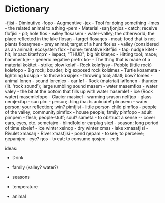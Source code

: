 # Dictionary



















-fjisi - Diminutive
-fopo - Augmentive
-jex - Tool for doing something
-lmes - the related animal to a thing
-pem - Material
-saŋ
fjonjos - catch; receive
flofjisi - pit; hole
flos - valley
flosasem - water-valley; the otherworld; the place reflected in the lake
flosaŋ - target
flosaŋes - meat; food that is not plants
flosaŋmes - prey animal; target of a hunt
flosles - valley (considered as an animal); ecosystem
flox - home; tentative
kitefjisi - tap; nudge
kitet - hit; impact
kitetfɤpɤ - impact; "THUD"; big hit
kitetjex - Hitting tool; mace; hammer
kje- - generic negative prefix
ko- - The thing that is made of a material
kokitet - strike; blow
koløf - Rock
koløfjysy - Pebble (little rock)
koløfopo - Big rock; boulder; big exposed rock
kolølmes - Turtle
kosameta - lightning
kɤsipja - to throw
kɤsipjex - throwing tool; atlatl; bow?
lomes - animal
lonen - sound
lonenjex - ear
løf - Rock (material)
løflonen - thunder (lit. 'rock sound'); large rumbling sound
masem - water
masemflos - water valey - the bit at the bottom that fills up with water
masemlef - ice (Rock water)
masemlefopo - Glacier
masixel - warming season
nelfjop - glass
nemjexfop - sun
pim - person; thing that is animate?
pimasem - water person; your reflection; twin?
pimfjisi - little person; child
pimflos - people of the valley; community
pimflox - house people; family
pimfopo - adult
pimpem - flesh; people-stuff; soul?
sameta - to obstruct a sense -- cover ears, eyes, etc.
semetajex - blindfold or earplug
sixel - season; long period of time
sixelef - ice winter
xelnop - dry winter
xmas - lake
xmasafjisi - Rivulet
xmasaŋ - River
xmasfjisi - pond
ŋepam - to see; to perceive;
ŋepamjex - eye?
ŋos - to eat; to consume
ŋosjex - teeth


ideas:
- Drink

- family (valley? water?)
- seasons
- temperature
- animal

